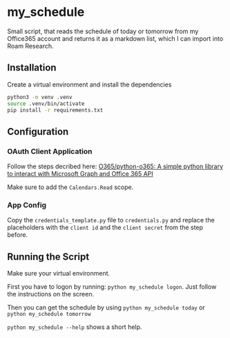 # my_schedule

Small script, that reads the schedule of today or tomorrow from my Office365 account and returns it as a markdown list, 
which I can import into Roam Research.

## Installation

Create a virtual environment and install the dependencies
```bash
python3 -m venv .venv        
source .venv/bin/activate
pip install -r requirements.txt
```

## Configuration

### OAuth Client Application
Follow the steps decribed here: [O365/python-o365: A simple python library to interact with Microsoft Graph and Office 365 API](https://github.com/O365/python-o365#authentication-steps)

Make sure to add the `Calendars.Read` scope.

### App Config
Copy the `credentials_template.py` file to `credentials.py` and replace the placeholders with the `client id` and the 
`client secret` from the step before. 

## Running the Script

Make sure your virtual environment.

First you have to logon by running: `python my_schedule logon`. Just follow the instructions on the screen.

Then you can get the schedule by using `python my_schedule today` or `python my_schedule tomorrow`

`python my_schedule --help` shows a short help.
